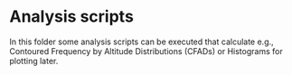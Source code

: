 # Analysis scripts
In this folder some analysis scripts can be executed that calculate e.g.,
Contoured Frequency by Altitude Distributions (CFADs) or Histograms for
plotting later.

